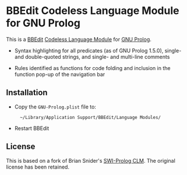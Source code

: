# BBEdit Codeless Language Module for GNU Prolog

This is a [BBEdit](http://www.barebones.com/products/bbedit) [Codeless Language Module](http://www.barebones.com/support/develop/clm.html) for [GNU Prolog](http://www.gprolog.org).

- Syntax highlighting for all predicates (as of GNU Prolog 1.5.0), single- and double-quoted strings, and single- and multi-line comments

- Rules identified as functions for code folding and inclusion in the function pop-up of the navigation bar

## Installation

- Copy the `GNU-Prolog.plist` file to:

        ~/Library/Application Support/BBEdit/Language Modules/

- Restart BBEdit

## License

This is based on a fork of Brian Snider's [SWI-Prolog CLM](https://github.com/sniderbr/bbedit-prolog-clm). The original license has been retained.